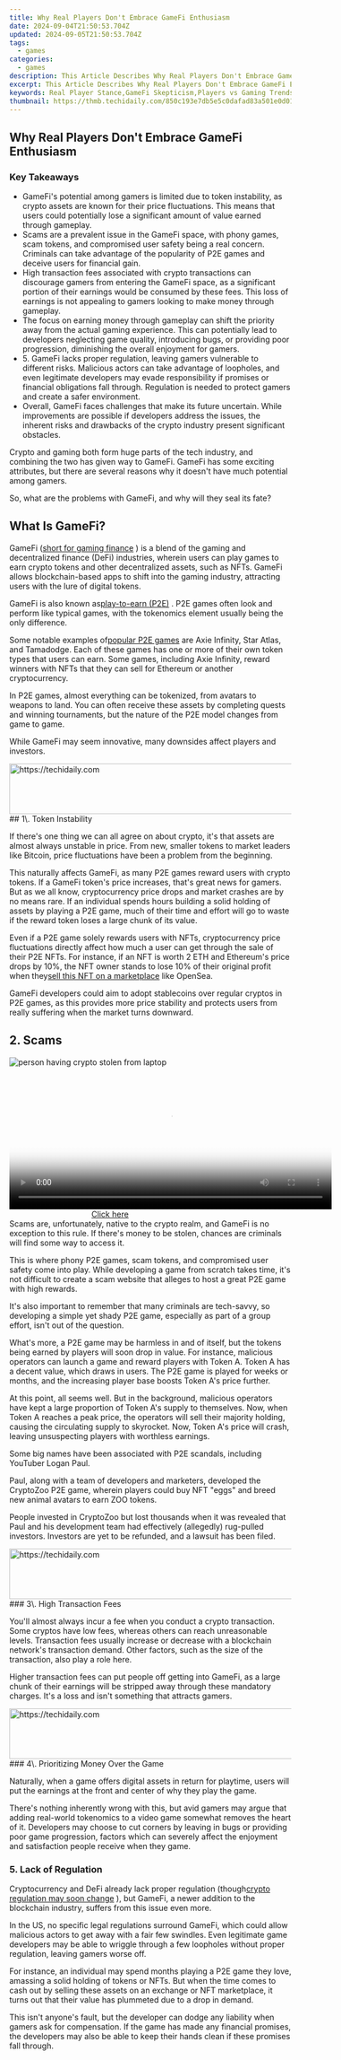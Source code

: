 ```yaml
---
title: Why Real Players Don't Embrace GameFi Enthusiasm
date: 2024-09-04T21:50:53.704Z
updated: 2024-09-05T21:50:53.704Z
tags:
  - games
categories:
  - games
description: This Article Describes Why Real Players Don't Embrace GameFi Enthusiasm
excerpt: This Article Describes Why Real Players Don't Embrace GameFi Enthusiasm
keywords: Real Player Stance,GameFi Skepticism,Players vs Gaming Trends,Gaming Fi Disapproval,Non-Adopter Real Gamers,Enthusiast vs Player Community,GameFi Acceptance Rates
thumbnail: https://thmb.techidaily.com/850c193e7db5e5c0dafad83a501e0d012a7f8ab4be61e59f0459fea3e866d702.png
---
```


## Why Real Players Don't Embrace GameFi Enthusiasm

### Key Takeaways

* GameFi's potential among gamers is limited due to token instability, as crypto assets are known for their price fluctuations. This means that users could potentially lose a significant amount of value earned through gameplay.
* Scams are a prevalent issue in the GameFi space, with phony games, scam tokens, and compromised user safety being a real concern. Criminals can take advantage of the popularity of P2E games and deceive users for financial gain.
* High transaction fees associated with crypto transactions can discourage gamers from entering the GameFi space, as a significant portion of their earnings would be consumed by these fees. This loss of earnings is not appealing to gamers looking to make money through gameplay.
* The focus on earning money through gameplay can shift the priority away from the actual gaming experience. This can potentially lead to developers neglecting game quality, introducing bugs, or providing poor progression, diminishing the overall enjoyment for gamers.
* 5\. GameFi lacks proper regulation, leaving gamers vulnerable to different risks. Malicious actors can take advantage of loopholes, and even legitimate developers may evade responsibility if promises or financial obligations fall through. Regulation is needed to protect gamers and create a safer environment.
* Overall, GameFi faces challenges that make its future uncertain. While improvements are possible if developers address the issues, the inherent risks and drawbacks of the crypto industry present significant obstacles.

 Crypto and gaming both form huge parts of the tech industry, and combining the two has given way to GameFi. GameFi has some exciting attributes, but there are several reasons why it doesn't have much potential among gamers.

 So, what are the problems with GameFi, and why will they seal its fate?

## What Is GameFi?

 GameFi ([short for gaming finance](https://www.makeuseof.com/what-is-gamefi/) ) is a blend of the gaming and decentralized finance (DeFi) industries, wherein users can play games to earn crypto tokens and other decentralized assets, such as NFTs. GameFi allows blockchain-based apps to shift into the gaming industry, attracting users with the lure of digital tokens.

 GameFi is also known as[play-to-earn (P2E)](https://www.makeuseof.com/are-play-to-earn-games-legit/) . P2E games often look and perform like typical games, with the tokenomics element usually being the only difference.

 Some notable examples of[popular P2E games](https://www.makeuseof.com/top-play-to-earn-mobile-crypto-games/) are Axie Infinity, Star Atlas, and Tamadodge. Each of these games has one or more of their own token types that users can earn. Some games, including Axie Infinity, reward winners with NFTs that they can sell for Ethereum or another cryptocurrency.

 In P2E games, almost everything can be tokenized, from avatars to weapons to land. You can often receive these assets by completing quests and winning tournaments, but the nature of the P2E model changes from game to game.

 While GameFi may seem innovative, many downsides affect players and investors.

<!-- affiliate ads begin -->
<a href="https://imp.i357552.net/c/5597632/947746/11832" target="_top" id="947746">
  <img src="//a.impactradius-go.com/display-ad/11832-947746" border="0" alt="https://techidaily.com" width="728" height="90"/>
</a>
<img height="0" width="0" src="https://imp.i357552.net/i/5597632/947746/11832" style="position:absolute;visibility:hidden;" border="0" />
<!-- affiliate ads end -->
## 1\. Token Instability

 If there's one thing we can all agree on about crypto, it's that assets are almost always unstable in price. From new, smaller tokens to market leaders like Bitcoin, price fluctuations have been a problem from the beginning.

 This naturally affects GameFi, as many P2E games reward users with crypto tokens. If a GameFi token's price increases, that's great news for gamers. But as we all know, cryptocurrency price drops and market crashes are by no means rare. If an individual spends hours building a solid holding of assets by playing a P2E game, much of their time and effort will go to waste if the reward token loses a large chunk of its value.

 Even if a P2E game solely rewards users with NFTs, cryptocurrency price fluctuations directly affect how much a user can get through the sale of their P2E NFTs. For instance, if an NFT is worth 2 ETH and Ethereum's price drops by 10%, the NFT owner stands to lose 10% of their original profit when they[sell this NFT on a marketplace](https://www.makeuseof.com/best-nft-marketplaces-buying-all-kinds-digital-assets/) like OpenSea.

 GameFi developers could aim to adopt stablecoins over regular cryptos in P2E games, as this provides more price stability and protects users from really suffering when the market turns downward.

## 2\. Scams

![person having crypto stolen from laptop](https://static1.makeuseofimages.com/wordpress/wp-content/uploads/2022/03/crypto-scams-social-media.jpg)

<!-- affiliate ads begin -->
<span id="1983553">
					<video width="576" height="240" style="cursor:pointer"
           poster="//a.impactradius-go.com/display-clicktoplayimage/1983553.png"
           onclick="if(!this.playClicked){this.play();this.setAttribute('controls',true);this.playClicked=true;}">
	   <source src="//a.impactradius-go.com/display-ad/22993-1983553">
	   <img src="//a.impactradius-go.com/display-clicktoplayimage/1983553.png" style="border: none; height: 100%; width: 100%; object-fit: contain">
	</video>
	<div style="width:360px;text-align:center"><a href="javascript:window.open(decodeURIComponent('https%3A%2F%2Fhomestyler.sjv.io%2Fc%2F5597632%2F1983553%2F22993'), '_blank');void(0);">Click here</a></div>
</span>
<img height="0" width="0" src="https://imp.pxf.io/i/5597632/1983553/22993" style="position:absolute;visibility:hidden;" border="0" />
<!-- affiliate ads end -->
 Scams are, unfortunately, native to the crypto realm, and GameFi is no exception to this rule. If there's money to be stolen, chances are criminals will find some way to access it.

 This is where phony P2E games, scam tokens, and compromised user safety come into play. While developing a game from scratch takes time, it's not difficult to create a scam website that alleges to host a great P2E game with high rewards.

 It's also important to remember that many criminals are tech-savvy, so developing a simple yet shady P2E game, especially as part of a group effort, isn't out of the question.

 What's more, a P2E game may be harmless in and of itself, but the tokens being earned by players will soon drop in value. For instance, malicious operators can launch a game and reward players with Token A. Token A has a decent value, which draws in users. The P2E game is played for weeks or months, and the increasing player base boosts Token A's price further.

 At this point, all seems well. But in the background, malicious operators have kept a large proportion of Token A's supply to themselves. Now, when Token A reaches a peak price, the operators will sell their majority holding, causing the circulating supply to skyrocket. Now, Token A's price will crash, leaving unsuspecting players with worthless earnings.

 Some big names have been associated with P2E scandals, including YouTuber Logan Paul.

 Paul, along with a team of developers and marketers, developed the CryptoZoo P2E game, wherein players could buy NFT "eggs" and breed new animal avatars to earn ZOO tokens.

 People invested in CryptoZoo but lost thousands when it was revealed that Paul and his development team had effectively (allegedly) rug-pulled investors. Investors are yet to be refunded, and a lawsuit has been filed.

<!-- affiliate ads begin -->
<a href="https://aligracehair.sjv.io/c/5597632/2012434/19272" target="_top" id="2012434">
  <img src="//a.impactradius-go.com/display-ad/19272-2012434" border="0" alt="https://techidaily.com" width="728" height="90"/>
</a>
<img height="0" width="0" src="https://aligracehair.sjv.io/i/5597632/2012434/19272" style="position:absolute;visibility:hidden;" border="0" />
<!-- affiliate ads end -->
### 3\. High Transaction Fees

 You'll almost always incur a fee when you conduct a crypto transaction. Some cryptos have low fees, whereas others can reach unreasonable levels. Transaction fees usually increase or decrease with a blockchain network's transaction demand. Other factors, such as the size of the transaction, also play a role here.

 Higher transaction fees can put people off getting into GameFi, as a large chunk of their earnings will be stripped away through these mandatory charges. It's a loss and isn't something that attracts gamers.

<!-- affiliate ads begin -->
<a href="https://aligracehair.sjv.io/c/5597632/1948895/19272" target="_top" id="1948895">
  <img src="//a.impactradius-go.com/display-ad/19272-1948895" border="0" alt="https://techidaily.com" width="728" height="90"/>
</a>
<img height="0" width="0" src="https://aligracehair.sjv.io/i/5597632/1948895/19272" style="position:absolute;visibility:hidden;" border="0" />
<!-- affiliate ads end -->
### 4\. Prioritizing Money Over the Game

 Naturally, when a game offers digital assets in return for playtime, users will put the earnings at the front and center of why they play the game.

 There's nothing inherently wrong with this, but avid gamers may argue that adding real-world tokenomics to a video game somewhat removes the heart of it. Developers may choose to cut corners by leaving in bugs or providing poor game progression, factors which can severely affect the enjoyment and satisfaction people receive when they game.

### 5\. Lack of Regulation

 Cryptocurrency and DeFi already lack proper regulation (though[crypto regulation may soon change](https://www.makeuseof.com/is-government-sec-going-to-regulate-cryptocurrency/) ), but GameFi, a newer addition to the blockchain industry, suffers from this issue even more.

 In the US, no specific legal regulations surround GameFi, which could allow malicious actors to get away with a fair few swindles. Even legitimate game developers may be able to wriggle through a few loopholes without proper regulation, leaving gamers worse off.

 For instance, an individual may spend months playing a P2E game they love, amassing a solid holding of tokens or NFTs. But when the time comes to cash out by selling these assets on an exchange or NFT marketplace, it turns out that their value has plummeted due to a drop in demand.

 This isn't anyone's fault, but the developer can dodge any liability when gamers ask for compensation. If the game has made any financial promises, the developers may also be able to keep their hands clean if these promises fall through.

<!-- affiliate ads begin -->
<span id="1484963">
					<video width="864" height="864" style="cursor:pointer"
           poster="//a.impactradius-go.com/display-clicktoplayimage/1484963.png"
           onclick="if(!this.playClicked){this.play();this.setAttribute('controls',true);this.playClicked=true;}">
	   <source src="//a.impactradius-go.com/display-ad/16446-1484963">
	   <img src="//a.impactradius-go.com/display-clicktoplayimage/1484963.png" style="border: none; height: 100%; width: 100%; object-fit: contain">
	</video>
	<div style="width:540px;text-align:center"><a href="javascript:window.open(decodeURIComponent('https%3A%2F%2Flaganoo.pxf.io%2Fc%2F5597632%2F1484963%2F16446'), '_blank');void(0);">Click here</a></div>
</span>
<img height="0" width="0" src="https://imp.pxf.io/i/5597632/1484963/16446" style="position:absolute;visibility:hidden;" border="0" />
<!-- affiliate ads end -->
## Will GameFi Last?

 No one knows for sure if GameFi will sink or swim, but the nature of this sector makes long-term success difficult.

 There's certainly a cycle that seems to limit the lifespan of P2E games. Many P2E games use the funds spent by preexisting players to reward new players. This model only lasts so long as the game keeps doing very well, and the funds keep coming in—it's basically a Ponzi scheme.

 A drop in players or asset demand leaves game operators with a shortage of funds, meaning they have no funds or assets with which to reward. This can lead to the game's downfall.

 Even without this model, crypto token instability always poses a risk to P2E games. Take Illuvium, for example. This popular P2E game hit news headlines in August 2023 when its in-game token, ILV, suffered a big drop in value.

![screenshot of coinmarketcap illuvium seven day price graph](https://static1.makeuseofimages.com/wordpress/wp-content/uploads/2023/08/illuvium-price-graph.jpg)

 Between August 14 and 22, the price of one ILV token went from $53 to $42, a drop of almost 21% in just over a week. This drop doesn't seem to be the result of any major scandal or market crash. Rather, it seems to be a product of a lack of interest.

 It's been a while since Illuvium's developers have given gamers anything new, with many getting bored with waiting. While top-tier games without the P2E structure focus heavily on user satisfaction and experience, P2E developers often have more of a focus on increasing the in-game token value.

<!-- affiliate ads begin -->
<a href="https://appsumo.8odi.net/c/5597632/2118320/7443" target="_top" id="2118320">
  <img src="//a.impactradius-go.com/display-ad/7443-2118320" border="0" alt="https://techidaily.com" width="728" height="90"/>
</a>
<img height="0" width="0" src="https://appsumo.8odi.net/i/5597632/2118320/7443" style="position:absolute;visibility:hidden;" border="0" />
<!-- affiliate ads end -->
## GameFi's Future Is Precarious

 While GameFi isn't dead in the water yet, its many drawbacks have placed its future in a shaky position. If GameFi developers listen to criticism, things may improve, but the nature of the crypto industry, along with constant scams, still poses many risks and challenges.


<ins class="adsbygoogle"
     style="display:block"
     data-ad-format="autorelaxed"
     data-ad-client="ca-pub-7571918770474297"
     data-ad-slot="1223367746"></ins>



<ins class="adsbygoogle"
     style="display:block"
     data-ad-client="ca-pub-7571918770474297"
     data-ad-slot="8358498916"
     data-ad-format="auto"
     data-full-width-responsive="true"></ins>

<span class="atpl-alsoreadstyle">Also read:</span>
<div><ul>
<li><a href="https://fox-info.techidaily.com/new-2024-approved-expert-insights-on-powerdirector-24-review/"><u>[New] 2024 Approved  Expert Insights on PowerDirector '24 Review</u></a></li>
<li><a href="https://facebook-video-content.techidaily.com/new-2024-approved-tailoring-your-online-persona-with-a-new-background-photo/"><u>[New] 2024 Approved  Tailoring Your Online Persona with a New Background Photo</u></a></li>
<li><a href="https://eaxpv-info.techidaily.com/new-youtube-mastery-comprehensive-editing-for-lifelong-learners/"><u>[New] YouTube Mastery  Comprehensive Editing for Lifelong Learners</u></a></li>
<li><a href="https://facebook-video-recording.techidaily.com/cut-to-the-chase-top-5-chrome-plugins-for-snagging-facebook-videos-fast/"><u>Cut to the Chase  Top 5 Chrome Plugins for Snagging Facebook Videos Fast</u></a></li>
<li><a href="https://games-able.techidaily.com/directx-11-vs-directx-12-what-are-the-differences-and-which-should-you-use/"><u>DirectX 11 Vs. DirectX 12: What Are the Differences and Which Should You Use?</u></a></li>
<li><a href="https://games-able.techidaily.com/expand-gaming-accessibility-across-continents-with-nintendo-switch/"><u>Expand Gaming Accessibility Across Continents with Nintendo Switch</u></a></li>
<li><a href="https://games-able.techidaily.com/eye-catching-tech-gadgets-at-ifa-2023/"><u>Eye-Catching Tech Gadgets at IFA 2023</u></a></li>
<li><a href="https://games-able.techidaily.com/faster-web-surfing-strategies-to-decrease-slow-pings/"><u>Faster Web Surfing: Strategies to Decrease Slow Pings</u></a></li>
<li><a href="https://games-able.techidaily.com/fixing-failed-file-creation-error-30005-on-pcs/"><u>Fixing Failed File Creation: Error 30005 on PCs</u></a></li>
<li><a href="https://games-able.techidaily.com/fixing-non-start-drivers-a-guide-to-windows-devices/"><u>Fixing Non-Start Drivers: A Guide to Windows Devices</u></a></li>
<li><a href="https://games-able.techidaily.com/game-on-anywhere-anytime-with-our-11-pick-of-great-mobile-games/"><u>Game On Anywhere, Anytime with Our 11 Pick of Great Mobile Games</u></a></li>
<li><a href="https://games-able.techidaily.com/game-on-a-guide-to-incorporating-launchers-on-dev-consoles/"><u>Game On: A Guide to Incorporating Launchers on Dev Consoles</u></a></li>
<li><a href="https://games-able.techidaily.com/game-variety-for-content-creators-revealed/"><u>Game Variety for Content Creators Revealed</u></a></li>
<li><a href="https://games-able.techidaily.com/global-gaming-clock-set-new-timezone-for-series-sxs/"><u>Global Gaming Clock: Set New Timezone for Series SX|S</u></a></li>
<li><a href="https://games-able.techidaily.com/how-to-stop-missing-components-warning-in-oses/"><u>How To Stop Missing Components Warning in OSes</u></a></li>
<li><a href="https://games-able.techidaily.com/insiders-guide-to-catching-a-glimpse-of-starfield/"><u>Insider's Guide to Catching a Glimpse of Starfield</u></a></li>
<li><a href="https://hardware-tips.techidaily.com/intel-compatible-features-in-apples-upcoming-macos-sequoia/"><u>Intel-Compatible Features in Apple's Upcoming macOS Sequoia</u></a></li>
<li><a href="https://games-able.techidaily.com/key-factors-in-selecting-an-hmd-vr-headset/"><u>Key Factors in Selecting an HMD (VR) Headset</u></a></li>
<li><a href="https://games-able.techidaily.com/maximum-gaming-clarity-innocn-39g1-r/"><u>Maximum Gaming Clarity: InnoCN 39G1 R</u></a></li>
<li><a href="https://ai-video-editing.techidaily.com/new-in-2024-explore-the-advanced-tools-to-help-you-reshape-the-art-of-sky-replacement-in-digital-imagery-discover-methods-to-enhance-your-visual-narratives-/"><u>New In 2024, Explore the Advanced Tools to Help You Reshape the Art of Sky Replacement in Digital Imagery. Discover Methods to Enhance Your Visual Narratives Through AI</u></a></li>
<li><a href="https://games-able.techidaily.com/non-nvidia-options-gpu-matches-for-rtx-4060-ti/"><u>Non-NVIDIA Options: GPU Matches for RTX 4060 Ti</u></a></li>
<li><a href="https://program-issues.techidaily.com/overcoming-the-starfield-startup-dilemma-fixes-for-steam-and-xbox-users/"><u>Overcoming the Starfield Startup Dilemma: Fixes for Steam & Xbox Users</u></a></li>
<li><a href="https://games-able.techidaily.com/phytocannabinoids-a-deep-dive-into-marijuanas-active-constituents/"><u>Phytocannabinoids: A Deep Dive Into Marijuana's Active Constituents</u></a></li>
<li><a href="https://games-able.techidaily.com/retro-gaming-turning-your-psp-into-a-game-boy/"><u>Retro Gaming: Turning Your PSP Into a Game Boy</u></a></li>
<li><a href="https://games-able.techidaily.com/reviving-classics-win-11-integration-with-mypics/"><u>Reviving Classics: Win 11 Integration with MyPics</u></a></li>
<li><a href="https://games-able.techidaily.com/smart-shoppers-list-top-ftp-titles-for-the-switch/"><u>Smart Shopper’s List: Top FTP Titles for the Switch</u></a></li>
<li><a href="https://games-able.techidaily.com/tackling-ps4-pad-problems-quick-fixes-for-controller-malfunctions/"><u>Tackling PS4 Pad Problems: Quick Fixes for Controller Malfunctions</u></a></li>
<li><a href="https://games-able.techidaily.com/techniques-to-detect-unidentified-games-on-steam/"><u>Techniques to Detect Unidentified Games on Steam</u></a></li>
<li><a href="https://sim-unlock.techidaily.com/the-6-best-sim-unlock-services-that-actually-work-on-your-oppo-reno-10-pro-5g-device-by-drfone-android/"><u>The 6 Best SIM Unlock Services That Actually Work On Your Oppo Reno 10 Pro 5G Device</u></a></li>
<li><a href="https://games-able.techidaily.com/the-ultimate-java-game-experience-explained/"><u>The Ultimate Java Game Experience, Explained</u></a></li>
<li><a href="https://games-able.techidaily.com/the-ultimate-playstation-summer-sale-list/"><u>The Ultimate PlayStation Summer Sale List</u></a></li>
<li><a href="https://mondly-stories.techidaily.com/the-unheard-advantages-of-aging-bilinguals/"><u>The Unheard Advantages of Aging Bilinguals</u></a></li>
<li><a href="https://games-able.techidaily.com/top-4-ios-emulators-upgrade-your-mobile-gaming/"><u>Top 4 iOS Emulators: Upgrade Your Mobile Gaming</u></a></li>
<li><a href="https://windows11.techidaily.com/understanding-how-windows-maintains-its-efficiency/"><u>Understanding How Windows Maintains Its Efficiency</u></a></li>
<li><a href="https://tech-revival.techidaily.com/utilizing-chatgpt-to-craft-individual-workout-schedules-for-gym-enthusiasts/"><u>Utilizing ChatGPT to Craft Individual Workout Schedules for Gym Enthusiasts</u></a></li>
<li><a href="https://games-able.techidaily.com/what-are-xbox-console-wraps/"><u>What Are Xbox Console Wraps?</u></a></li>
<li><a href="https://games-able.techidaily.com/win-with-these-7-terminal-gaming-hacks/"><u>Win with These 7 Terminal Gaming Hacks</u></a></li>
</ul></div>
